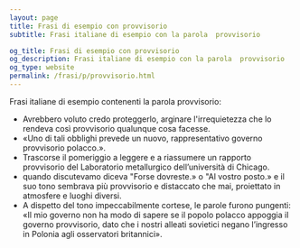 ```yaml
---
layout: page
title: Frasi di esempio con provvisorio 
subtitle: Frasi italiane di esempio con la parola  provvisorio

og_title: Frasi di esempio con provvisorio 
og_description: Frasi italiane di esempio con la parola  provvisorio
og_type: website
permalink: /frasi/p/provvisorio.html
---
```


Frasi italiane di esempio contenenti la parola provvisorio:


- Avrebbero voluto credo proteggerlo, arginare l'irrequietezza che lo rendeva così provvisorio qualunque cosa facesse.
- «Uno di tali obblighi prevede un nuovo, rappresentativo governo provvisorio polacco.».
- Trascorse il pomeriggio a leggere e a riassumere un rapporto provvisorio del Laboratorio metallurgico dell’università di Chicago.
- quando discutevamo diceva "Forse dovreste.» o "Al vostro posto.» e il suo tono sembrava più provvisorio e distaccato che mai, proiettato in atmosfere e luoghi diversi.
- A dispetto del tono impeccabilmente cortese, le parole furono pungenti: «Il mio governo non ha modo di sapere se il popolo polacco appoggia il governo provvisorio, dato che i nostri alleati sovietici negano l’ingresso in Polonia agli osservatori britannici».
